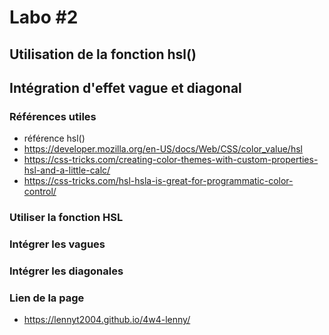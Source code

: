 # Labo #2
## Utilisation de la fonction hsl()
## Intégration d'effet vague et diagonal

### Références utiles
- référence hsl()
 - https://developer.mozilla.org/en-US/docs/Web/CSS/color_value/hsl
 - https://css-tricks.com/creating-color-themes-with-custom-properties-hsl-and-a-little-calc/
 - https://css-tricks.com/hsl-hsla-is-great-for-programmatic-color-control/

### Utiliser la fonction HSL
### Intégrer les vagues
### Intégrer les diagonales

### Lien de la page
- https://lennyt2004.github.io/4w4-lenny/
